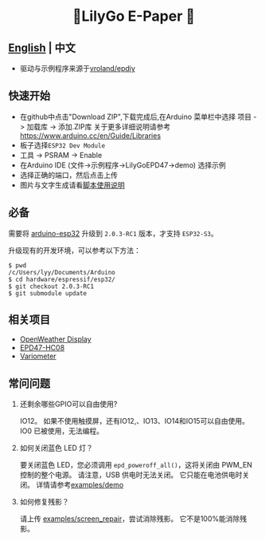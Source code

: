 <h1 align = "center">🌟LilyGo E-Paper 🌟</h1>

## **[English](./README.MD) | 中文**

- 驱动与示例程序来源于[vroland/epdiy](https://github.com/vroland/epdiy)

## 快速开始

- 在github中点击"Download ZIP",下载完成后,在Arduino 菜单栏中选择 项目 -> 加载库 -> 添加.ZIP库 
关于更多详细说明请参考 https://www.arduino.cc/en/Guide/Libraries
- 板子选择`ESP32 Dev Module`
- 工具 -> PSRAM -> Enable
- 在Arduino IDE (文件->示例程序->LilyGoEPD47->demo) 选择示例
- 选择正确的端口，然后点击上传
- 图片与文字生成请看[脚本使用说明](./scripts/README.MD)

## 必备

需要将 [arduino-esp32](https://github.com/espressif/arduino-esp32) 升级到 `2.0.3-RC1` 版本，才支持 `ESP32-S3`。

升级现有的开发环境，可以参考以下方法：

```shell
$ pwd
/c/Users/lyy/Documents/Arduino
$ cd hardware/espressif/esp32/
$ git checkout 2.0.3-RC1
$ git submodule update
```

## 相关项目

- [OpenWeather Display](https://github.com/Xinyuan-LilyGO/LilyGo-EPD-4-7-OWM-Weather-Display.git)
- [EPD47-HC08](https://github.com/Xinyuan-LilyGO/EPD47-HC08.git)
- [Variometer](https://github.com/Oganisyan/Variometer-LilyGoEPD47)

## 常问问题

1. 还剩余哪些GPIO可以自由使用?

    IO12。
    如果不使用触摸屏，还有IO12,、IO13、IO14和IO15可以自由使用。
    IO0 已被使用，无法编程。

2. 如何关闭蓝色 LED 灯？

    要关闭蓝色 LED，您必须调用 `epd_poweroff_all()`，这将关闭由 PWM_EN 控制的整个电源。 请注意，USB 供电时无法关闭。 它只能在电池供电时关闭。 详情请参考[examples/demo](./examples/demo)

3. 如何修复残影？

    请上传 [examples/screen_repair](./examples/screen_repair)，尝试消除残影。
    它不是100%能消除残影。
